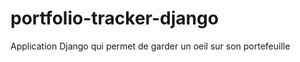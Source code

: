 portfolio-tracker-django
========================

Application Django qui permet de garder un oeil sur son portefeuille